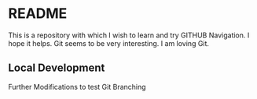 # README

This is a repository with which I wish to learn and try GITHUB Navigation.
I hope it helps.
Git seems to be very interesting. I am loving Git.

## Local Development

Further Modifications to test Git Branching
